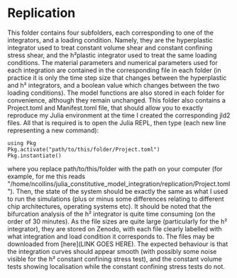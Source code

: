 # Replication
This folder contains four subfolders, each corresponding to one of the integrators, and a loading condition. Namely, they are the hyperplastic integrator used to treat constant volume shear and constant confining stress shear, and the h²plastic integrator used to treat the same loading conditions. The material parameters and numerical parameters used for each integration are contained in the corresponding file in each folder (in practice it is only the time step size that changes between the hyperplastic and h² integrators, and a boolean value which changes between the two loading conditions). The model functions are also stored in each folder for convenience, although they remain unchanged. This folder also contains a Project.toml and Manifest.toml file, that should allow you to exactly reproduce my Julia environment at the time I created the corresponding jld2 files. All that is required is to open the Julia REPL, then type (each new line representing a new command):
```
using Pkg
Pkg.activate("path/to/this/folder/Project.toml")
Pkg.instantiate()
```
where you replace path/to/this/folder with the path on your computer (for example, for me this reads "/home/ncollins/julia_constitutive_model_integration/replication/Project.toml"). Then, the state of the system should be exactly the same as what I used to run the simulations (plus or minus some differences relating to different chip architectures, operating systems etc). It should be noted that the bifurcation analysis of the h² integrator is quite time consuming (on the order of 30 minutes).
As the file sizes are quite large (particularly for the h² integrator), they are stored on Zenodo, with each file clearly labelled with what integration and load condition it corresponds to. The files may be downloaded from [here](LINK GOES HERE).
The expected behaviour is that the integration curves should appear smooth (with possibly some noise visible for the h² constant confining stress test), and the constant volume tests showing localisation while the constant confining stress tests do not.